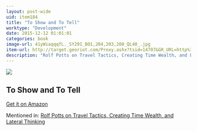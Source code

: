 ```yaml
---
layout: post-wide
uid: item184
title: "To Show and To Tell"
worktype: "Development"
date: 2015-12-12 01:01:01
categories: book
image-url: 41yWiaqqqfL._SY291_BO1,204,203,200_QL40_.jpg
item-url: http://target.georiot.com/Proxy.ashx?tsid=14707&GR_URL=http%3A%2F%2Fwww.amazon.com%2FShow-Tell-Craft-Literary-Nonfiction%2Fdp%2F1451696329%2F
description: "Rolf Potts on Travel Tactics, Creating Time Wealth, and Lateral Thinking"
---
```

<a href="http://target.georiot.com/Proxy.ashx?tsid=14707&GR_URL=http%3A%2F%2Fwww.amazon.com%2FShow-Tell-Craft-Literary-Nonfiction%2Fdp%2F1451696329%2F" target="blank"><img src="../../../../img/thumbs/41yWiaqqqfL._SY291_BO1,204,203,200_QL40_.jpg" class="prod-img"></a>
<h2>To Show and To Tell</h2>
<p><a href="http://target.georiot.com/Proxy.ashx?tsid=14707&GR_URL=http%3A%2F%2Fwww.amazon.com%2FShow-Tell-Craft-Literary-Nonfiction%2Fdp%2F1451696329%2F" target="blank">Get it on Amazon</a><p>
<p>Mentioned in: <a href="http://fourhourworkweek.com/2014/11/04/rolf-potts/" target="blank">Rolf Potts on Travel Tactics, Creating Time Wealth, and Lateral Thinking</a></p>
